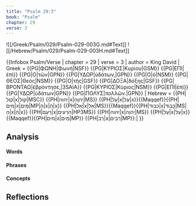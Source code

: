 ```yaml
---
title: "Psalm 29:3"
book: "Psalm"
chapter: 29
verse: 3
---
```

![[/Greek/Psalm/029/Psalm-029-003G.md#Text]]
![[/Hebrew/Psalm/029/Psalm-029-003H.md#Text]]

{{Infobox Psalm/Verse |
  chapter = 29 |
  verse = 3 |
  author = King David |
  Greek = {{PG|ΦΩΝΗ|Φωνὴ|NSF}} {{PG|ΚΥΡΙΟΣ|Κυρίου|GSM}} {{PG|ΕΠΙ|ἐπὶ}} {{PG|Ο|τῶν|GPN}} {{PG|ΥΔΩΡ|ὑδάτων,|GPN}} {{PG|Ο|ὁ|NSM}} {{PG|ΘΕΟΣ|Θεὸς|NSM}} {{PG|Ο|τῆς|GSF}} {{PG|ΔΟΞΑ|δόξης|GSF}} {{PG|ΒΡΟΝΤΑΩ|ἐβρόντησε,|3SAIA}} {{PG|ΚΥΡΙΟΣ|Κύριος|NSM}} {{PG|ΕΠΙ|ἐπὶ}} {{PG|ΥΔΩΡ|ὑδάτων|GPN}} {{PG|ΠΟΛΥΣ|πολλῶν.|GPN}} |
  Hebrew = {{PH|קול|x|קוֹל|MSC}} {{PH|יהוה|x|יְהוָה|MS}} {{PH|עָל|x|עַל|x}}{{Maqqef}}{{PH|מים|x|מָּיִם|MP|הַ|x|הַ|x}} {{PH|אֵל|x|אֵל|MS}}{{Maqqef}}{{PH|כבוד|x|כָּבוֹד|MS|הַ|x|הַ|x}} {{PH|רָעַם|x|הִרְעִים|HP3MS}} {{PH|יהוה|x|יְהוָה|MS}} {{PH|עָל|x|עַל|x}}{{Maqqef}}{{PH|מים|x|מַיִם|MP}} {{PH|רַב|x|רַבִּים|MP}}׃ |
}}

## Analysis

#### Words

#### Phrases

#### Concepts

## Reflections
